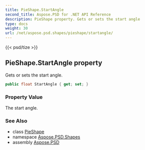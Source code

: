 ```yaml
---
title: PieShape.StartAngle
second_title: Aspose.PSD for .NET API Reference
description: PieShape property. Gets or sets the start angle
type: docs
weight: 30
url: /net/aspose.psd.shapes/pieshape/startangle/
---
```

{{< psd/tize >}}
## PieShape.StartAngle property

Gets or sets the start angle.

```csharp
public float StartAngle { get; set; }
```

### Property Value

The start angle.

### See Also

* class [PieShape](../)
* namespace [Aspose.PSD.Shapes](../../pieshape/)
* assembly [Aspose.PSD](../../../)


